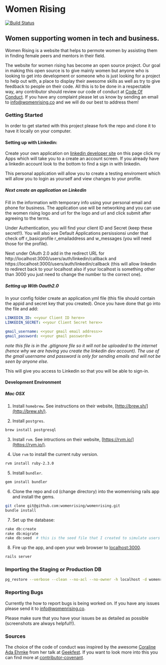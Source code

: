 # Women Rising
[![Build Status](https://travis-ci.org/womenrising/womenrising.svg?branch=master)](https://travis-ci.org/womenrising/womenrising)

## Women supporting women in tech and business.

Women Rising is a website that helps to permote women by assisting them in finding female peers and mentors in their field.

The website for women rising has become an open source project. Our goal in making this open source is to give mainly women but anyone who is looking to get into development or someone who is just looking for a project to help out with, a place to display their awesome skills as well as try to give feedback to people on their code. All this is to be done in a respectable way, any contributor should review our code of conduct at [Code Of Conduct](https://github.com/kma3a/womenrising/blob/master/CODE_OF_CONDUCT.md). If you have any complaint please let us know by sending an email to info@womenrising.co and we will do our best to address them!

### Getting Started
In order to get started with this project please fork the repo and clone it to
have it locally on your computer.

#### Setting up with Linkedin:

Create your own application on [linkedin developer site](https://developer.linkedin.com/) on this page click my Apps which will take you to a create an account screen. If you already have a linkedin account look to the bottom to find a sign in with linkedin.

This personal application will allow you to create a testing enviroment which will allow you to login as yourself and view changes to your profile.

##### Next create an application on Linkedin

Fill in the information with temporary info using your personal email and phone for business. The application use will be networking and you can use the women rising logo and url for the logo and url and click submit after agreeing to the terms.

Under Authentication, you will find your client ID and Secret (keep these secret!!). You will also see Default Applications persissionsi under that check off r\_basicprofile r\_emailaddress and w\_messages (you will need those for the profile).

Next under OAuth 2.0 add in the redirect URL for http://localhost:3000/users/auth/linkedin/callback and https://localhost:3000/users/auth/linkedin/callback (this will allow linkedin to redirect back to your localhost also if your localhost is something other than 3000 you just need to change the number to the correct one).

##### Setting up With Oauth2.0

In your config folder create an application.yml file (this file should contain the appid and secret key that you created).  Once you have done that go into the file and add:

```yaml
LINKEDIN_ID: <<your Client ID here>>
LINKEDIN_SECRET: <<your Client Secret here>>

gmail_username: <<your gmail email address>>
gmail_password: <<your gmail password>>
```

*note this file is in the .gitignore file so it will not be uploaded to the internet (hence why we are having you create the linkedin dev account). The use of the gmail username and password is only for sending emails and will not be seen by anyone else.*

This will give you access to Linkedin so that you will be able to sign-in.

#### Development Environment

##### Mac OSX

1. Install `homebrew`. See instructions on their website, [http://brew.sh/](http://brew.sh/).

2. Install `postgres`.

  ```sh
  brew install postgresql
  ```

3. Install `rvm`. See intructions on their website, [https://rvm.io/](https://rvm.io/).

4. Use `rvm` to install the current ruby version.

  ```sh
  rvm install ruby-2.3.0
  ```

5. Install `bundler`.

  ```sh
  gem install bundler
  ```

6. Clone the repo and cd (change directory) into the womenrising rails app and install the gems.

  ```sh
  git clone git@github.com:womenrising/womenrising.git
  bundle install
  ```

7. Set up the database:

  ```sh
  rake db:create
  rake db:migrate
  rake db:seed  # this is the seed file that I created to simulate users for testing purposes
  ```

8. Fire up the app, and open your web browser to [localhost:3000](http://localhost:3000).

  ```sh
  rails server
  ```

### Importing the Staging or Production DB

```sh
pg_restore --verbose --clean --no-acl --no-owner -h localhost -d womenrising_development ./db/backup-2016-01-14.dump
```

### Reporting Bugs

Currently the how to report bugs is being worked on. If you have any issues please send it to info@womenrising.co.

Please make sure that you have your issues be as detailed as possible (screenshots are always helpful!!).

### Sources

The choice of the code of conduct was inspired by the awesome [Coraline Ada Ehmke](https://github.com/CoralineAda) from her talk at [Geekfest](https://vimeo.com/101449990). If you want to look more into this you can find more at [contributor-covenant](http://contributor-covenant.org/).
